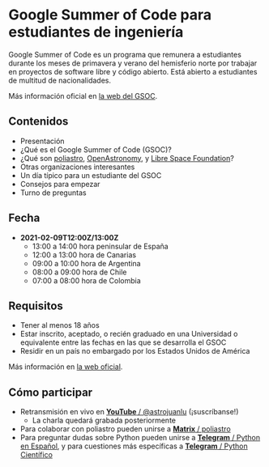 # Google Summer of Code para estudiantes de ingeniería

Google Summer of Code es un programa que remunera a estudiantes
durante los meses de primavera y verano del hemisferio norte
por trabajar en proyectos de software libre y código abierto.
Está abierto a estudiantes de multitud de nacionalidades.

Más información oficial en [la web del GSOC](https://summerofcode.withgoogle.com/).

## Contenidos

- Presentación
- ¿Qué es el Google Summer of Code (GSOC)?
- ¿Qué son [poliastro](https://docs.poliastro.space/en/latest/), [OpenAstronomy](https://openastronomy.org/), y [Libre Space Foundation](https://libre.space/)?
- Otras organizaciones interesantes
- Un día típico para un estudiante del GSOC
- Consejos para empezar
- Turno de preguntas

## Fecha

- **2021-02-09T12:00Z/13:00Z**
  - 13:00 a 14:00 hora peninsular de España
  - 12:00 a 13:00 hora de Canarias
  - 09:00 a 10:00 hora de Argentina
  - 08:00 a 09:00 hora de Chile
  - 07:00 a 08:00 hora de Colombia

## Requisitos

- Tener al menos 18 años
- Estar inscrito, aceptado, o recién graduado en una Universidad o equivalente entre las fechas en las que se desarrolla el GSOC
- Residir en un país no embargado por los Estados Unidos de América

Más información en [la web oficial](https://developers.google.com/open-source/gsoc/faq#what_are_the_eligibility_requirements_for_participation).

## Cómo participar

- Retransmisión en vivo en [**YouTube** / @astrojuanlu](https://www.youtube.com/channel/UCvx0swtjrEm7_OkyvMowXmQ)
  (¡suscríbanse!)
  - La charla quedará grabada posteriormente
- Para colaborar con poliastro pueden unirse a [**Matrix** / poliastro](http://chat.poliastro.space)
- Para preguntar dudas sobre Python pueden unirse a [**Telegram** / Python en Español](https://t.me/PythonEsp),
  y para cuestiones más específicas a [**Telegram** / Python Científico](https://t.me/python_cientifico)
